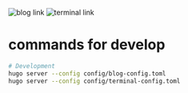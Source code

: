 







![blog link](https://0xo3o.com/blog)
![terminal link](https://0xo3o.com/terminal)


# commands for develop

```bash
# Development
hugo server --config config/blog-config.toml
hugo server --config config/terminal-config.toml
```



















